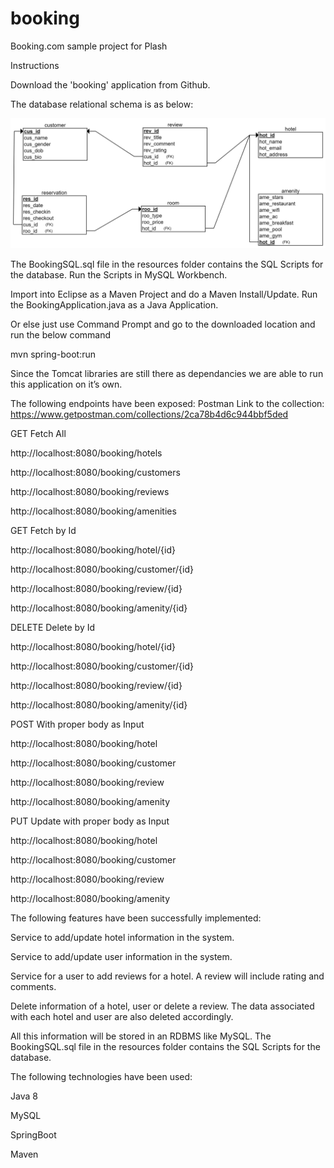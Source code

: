 # booking

Booking.com sample project for Plash

Instructions

Download the 'booking' application from Github.

The database relational schema is as below:

![alt text](images/bookingdb.png "Booking Relational Schema")

The BookingSQL.sql file in the resources folder contains the SQL Scripts for the database.
Run the Scripts in MySQL Workbench.

Import into Eclipse as a Maven Project and do a Maven Install/Update.
Run the BookingApplication.java as a Java Application.

Or else just use Command Prompt and go to the downloaded location and run the below command

 mvn spring-boot:run
 
Since the Tomcat libraries are still there as dependancies we are able to run this application on it’s own.

The following endpoints have been exposed:
Postman Link to the collection: https://www.getpostman.com/collections/2ca78b4d6c944bbf5ded

GET	Fetch All

http://localhost:8080/booking/hotels

http://localhost:8080/booking/customers

http://localhost:8080/booking/reviews

http://localhost:8080/booking/amenities

GET Fetch by Id

http://localhost:8080/booking/hotel/{id}

http://localhost:8080/booking/customer/{id}

http://localhost:8080/booking/review/{id}

http://localhost:8080/booking/amenity/{id}

DELETE Delete by Id

http://localhost:8080/booking/hotel/{id}

http://localhost:8080/booking/customer/{id}

http://localhost:8080/booking/review/{id}

http://localhost:8080/booking/amenity/{id}

POST With proper body as Input

http://localhost:8080/booking/hotel

http://localhost:8080/booking/customer

http://localhost:8080/booking/review

http://localhost:8080/booking/amenity

PUT Update with proper body as Input

http://localhost:8080/booking/hotel

http://localhost:8080/booking/customer

http://localhost:8080/booking/review

http://localhost:8080/booking/amenity


The following features have been successfully implemented:

Service to add/update hotel information in the system. 

Service to add/update user information in the system. 

Service for a user to add reviews for a hotel. A review will include rating and comments. 

Delete information of a hotel, user or delete a review. The data associated with each hotel and user are also deleted accordingly.

All this information will be stored in an RDBMS like MySQL. 
The BookingSQL.sql file in the resources folder contains the SQL Scripts for the database.

The following technologies have been used:

Java 8

MySQL

SpringBoot

Maven
